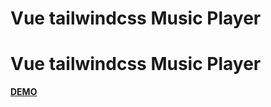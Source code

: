 <!DOCTYPE html>
<html>
<head>
	<h1>Vue tailwindcss Music Player</h1>
</head>
<body>
	<h1>Vue tailwindcss Music Player</h1>
	<a href="https://vasileclaudiu.github.io/vuetailwindcss/"><strong>DEMO</strong></a>
</body>
</html>
